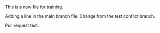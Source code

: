 This is a new file for training.

Adding a line in the main branch file. Change from the test conflict branch.

Pull request test.